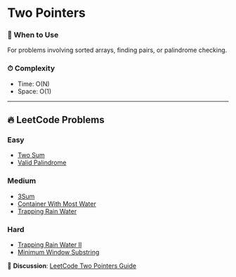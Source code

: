 # Two Pointers

### 📖 When to Use
For problems involving sorted arrays, finding pairs, or palindrome checking.

### ⏱ Complexity
- Time: O(N)
- Space: O(1)

---

## 🔥 LeetCode Problems

### Easy
- [Two Sum](https://leetcode.com/problems/two-sum/)
- [Valid Palindrome](https://leetcode.com/problems/valid-palindrome/)

### Medium
- [3Sum](https://leetcode.com/problems/3sum/)
- [Container With Most Water](https://leetcode.com/problems/container-with-most-water/)
- [Trapping Rain Water](https://leetcode.com/problems/trapping-rain-water/)

### Hard
- [Trapping Rain Water II](https://leetcode.com/problems/trapping-rain-water-ii/)
- [Minimum Window Substring](https://leetcode.com/problems/minimum-window-substring/)

💬 **Discussion**: [LeetCode Two Pointers Guide](https://leetcode.com/discuss/general-discussion/657507/)
